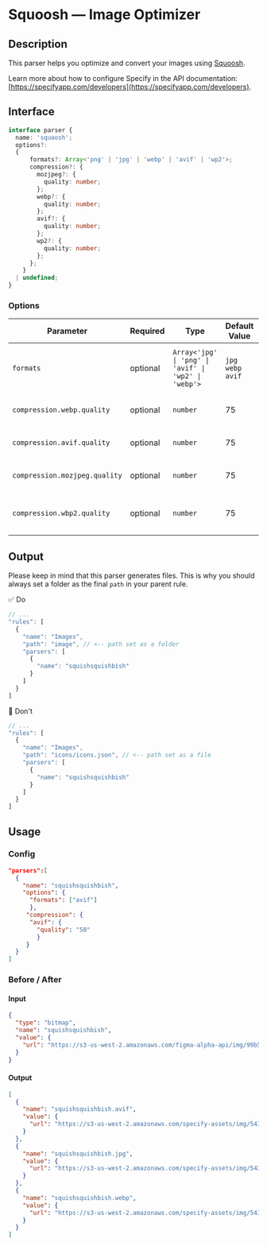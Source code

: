 # Squoosh — Image Optimizer
## Description

This parser helps you optimize and convert your images using [Squoosh](https://github.com/GoogleChromeLabs/squoosh).    

Learn more about how to configure Specify in the API documentation: [https://specifyapp.com/developers](https://specifyapp.com/developers).

## **Interface**

```ts
interface parser {
  name: 'squoosh';
  options?: 
  {
      formats?: Array<'png' | 'jpg' | 'webp' | 'avif' | 'wp2'>;
      compression?: {
        mozjpeg?: {
          quality: number;
        };
        webp?: {
          quality: number;
        };
        avif?: {
          quality: number;
        };
        wp2?: {
          quality: number;
        };
      };
    }
  | undefined;
}
```

### Options

| Parameter                     | Required | Type                                             | Default Value  | Description                                                                                               |
| ----------------------------- | -------- | ------------------------------------------------ | ----------- | --------------------------------------------------------------------------------------------------------- |
| `formats`                     | optional | `Array<'jpg' \| 'png' \| 'avif' \| 'wp2' \| 'webp'>` | `jpg` `webp` `avif` | Convert your images into `.jpg`(mozjpg), `.avif`, `.wp2`, `.webp`          |
| `compression.webp.quality`    | optional | `number`                                         | 75     | Compress image quality for **Webp**                            |
| `compression.avif.quality`     | optional | `number`                                         | 75        | Compress image quality for **Avif**                              |
| `compression.mozjpeg.quality`  | optional | `number`                                         | 75      | Compress image quality for **Jpeg**                                   |
| `compression.wbp2.quality`     | optional | `number`                                         | 75     | Compress image quality for **Webp2** (unstable)                          |

## **Output**

Please keep in mind that this parser generates files. This is why you should always set a folder as the final `path` in your parent rule.

✅ Do

```ts
// ...
"rules": [
  {
    "name": "Images",
    "path": "image", // <-- path set as a folder
    "parsers": [
      {
        "name": "squishsquishbish"
      }
    ]
  }
]
```

🚫 Don't
```ts
// ...
"rules": [
  {
    "name": "Images",
    "path": "icons/icons.json", // <-- path set as a file
    "parsers": [
      {
        "name": "squishsquishbish"
      }
    ]
  }
]
```

## Usage
### Config
```json
"parsers":[
  {
    "name": "squishsquishbish",
    "options": {
      "formats": ["avif"]
      },
     "compression": {
      "avif": {
        "quality": "50"
        }
     }
  }
]
```

### Before / After

#### Input
```json
{
  "type": "bitmap",
  "name": "squishsquishbish",
  "value": {
    "url": "https://s3-us-west-2.amazonaws.com/figma-alpha-api/img/99b5/b311/257c650341b701d691be78f247b9cf5e"
  }
}
```

#### Output
```json
[
  {
    "name": "squishsquishbish.avif",
    "value": {
      "url": "https://s3-us-west-2.amazonaws.com/specify-assets/img/5432/b311/257c650341b701d691be78f247b9cf5e"
    }
  },
  {
    "name": "squishsquishbish.jpg",
    "value": {
      "url": "https://s3-us-west-2.amazonaws.com/specify-assets/img/5432/b311/257c650341b701d691be78f247b9cf5e"
    }
  },
  {
    "name": "squishsquishbish.webp",
    "value": {
      "url": "https://s3-us-west-2.amazonaws.com/specify-assets/img/5432/b311/257c650341b701d691be78f247b9cf5e"
    }
  }
]
```

